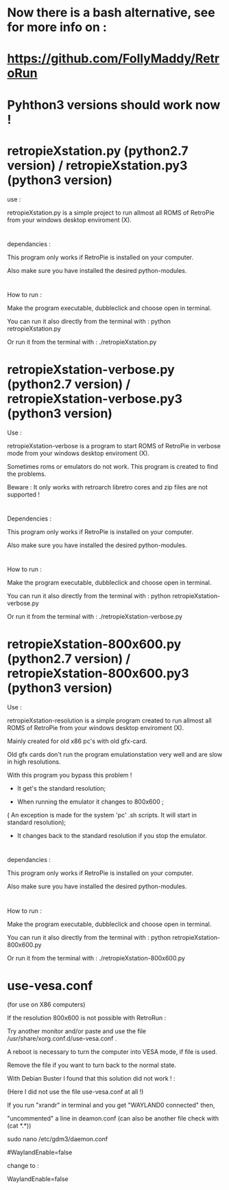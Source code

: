 # Now there is a bash alternative, see for more info on :

# https://github.com/FollyMaddy/RetroRun

#

# Pyhthon3 versions should work now !

#

# retropieXstation.py (python2.7 version) / retropieXstation.py3 (python3 version)

use :

retropieXstation.py is a simple project to run allmost all ROMS of RetroPie from your windows desktop enviroment (X).

#

dependancies :

This program only works if RetroPie is installed on your computer.

Also make sure you have installed the desired python-modules.

#

How to run :

Make the program executable, dubbleclick and choose open in terminal.

You can run it also directly from the terminal with : python retropieXstation.py

Or run it from the terminal with : ./retropieXstation.py

#

# retropieXstation-verbose.py (python2.7 version) / retropieXstation-verbose.py3 (python3 version)

Use : 

retropieXstation-verbose is a program to start ROMS of RetroPie in verbose mode from your windows desktop enviroment (X).

Sometimes roms or emulators do not work. This program is created to find the problems.

Beware : It only works with retroarch libretro cores and zip files are not supported !

#

Dependencies : 

This program only works if RetroPie is installed on your computer.

Also make sure you have installed the desired python-modules.

#

How to run :

Make the program executable, dubbleclick and choose open in terminal.

You can run it also directly from the terminal with : python retropieXstation-verbose.py

Or run it from the terminal with : ./retropieXstation-verbose.py

#

# retropieXstation-800x600.py (python2.7 version) / retropieXstation-800x600.py3 (python3 version)

Use : 

retropieXstation-resolution is a simple program created to run allmost all ROMS of RetroPie from your windows desktop enviroment (X).

Mainly created for old x86 pc's with old gfx-card.

Old gfx cards don't run the program emulationstation very well and are slow in high resolutions. 

With this program you bypass this problem !

- It get's the standard resolution;

- When running the emulator it changes to 800x600 ;

( An exception is made for the system 'pc' .sh scripts. It will start in standard resolution);

- It changes back to the standard resolution if you stop the emulator.

#

dependancies :

This program only works if RetroPie is installed on your computer.

Also make sure you have installed the desired python-modules.

#

How to run :

Make the program executable, dubbleclick and choose open in terminal.

You can run it also directly from the terminal with : python retropieXstation-800x600.py

Or run it from the terminal with : ./retropieXstation-800x600.py


# use-vesa.conf

(for use on X86 computers)

If the resolution 800x600 is not possible with RetroRun :

Try another monitor and/or paste and use the file /usr/share/xorg.conf.d/use-vesa.conf .

A reboot is necessary to turn the computer into VESA mode, if file is used.

Remove the file if you want to turn back to the normal state.


With Debian Buster I found that this solution did not work ! :

(Here I did not use the file use-vesa.conf at all !)

If you run "xrandr" in terminal and you get "WAYLAND0 connected" then,

"uncommented" a line in deamon.conf (can also be another file check with (cat \*.\*))

sudo nano /etc/gdm3/daemon.conf

#WaylandEnable=false

change to :

WaylandEnable=false



